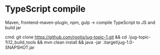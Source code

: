 TypeScript compile
===========

Maven, frontend-maven-plugin, npm, gulp -> compile TypeScript to JS and build jar

cmd: git clone https://github.com/rootis/jug-topic-1.git && cd .\jug-topic-1\12_build_tools &&  mvn clean install && java -jar .\target\jug-1.0-SNAPSHOT.jar
